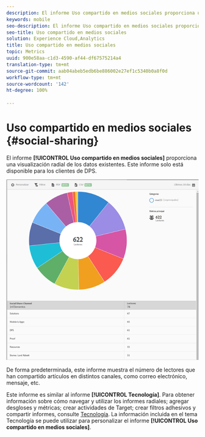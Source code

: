 ```yaml
---
description: El informe Uso compartido en medios sociales proporciona una visualización radial de los datos existentes. Este informe está disponible para los clientes de Digital Publishing Suites (DPS).
keywords: mobile
seo-description: El informe Uso compartido en medios sociales proporciona una visualización radial de los datos existentes. Este informe está disponible para los clientes de Digital Publishing Suites (DPS).
seo-title: Uso compartido en medios sociales
solution: Experience Cloud,Analytics
title: Uso compartido en medios sociales
topic: Metrics
uuid: 900e58aa-c1d3-4590-af44-df67575214a4
translation-type: tm+mt
source-git-commit: aab04abeb5edb6be886002e27ef1c5340b0a8f0d
workflow-type: tm+mt
source-wordcount: '142'
ht-degree: 100%

---
```



# Uso compartido en medios sociales {#social-sharing}

El informe **[!UICONTROL Uso compartido en medios sociales]** proporciona una visualización radial de los datos existentes. Este informe solo está disponible para los clientes de DPS.

![](assets/dps_social_share.png)

De forma predeterminada, este informe muestra el número de lectores que han compartido artículos en distintos canales, como correo electrónico, mensaje, etc.

Este informe es similar al informe **[!UICONTROL Tecnología]**. Para obtener información sobre cómo navegar y utilizar los informes radiales; agregar desgloses y métricas; crear actividades de Target; crear filtros adhesivos y compartir informes, consulte [Tecnología](/help/using/usage/reports-technology.md). La información incluida en el tema Tecnología se puede utilizar para personalizar el informe **[!UICONTROL Uso compartido en medios sociales]**.
